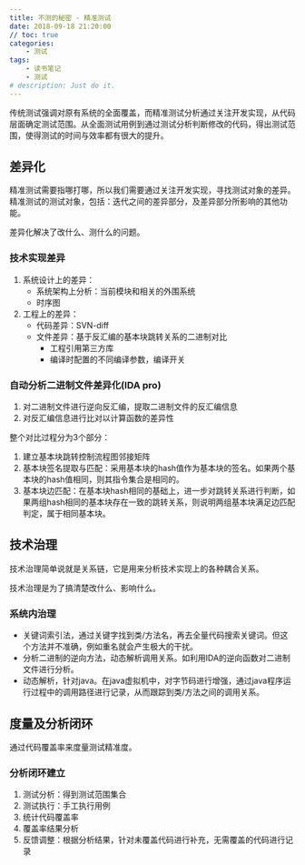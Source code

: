 ```yaml
---
title: 不测的秘密 - 精准测试
date: 2018-09-18 21:20:00
// toc: true
categories:
    - 测试
tags: 
    - 读书笔记
    - 测试
# description: Just do it.
---
```


传统测试强调对原有系统的全面覆盖，而精准测试分析通过关注开发实现，从代码层面确定测试范围。从全面测试用例到通过测试分析判断修改的代码，得出测试范围，使得测试的时间与效率都有很大的提升。

## 差异化

精准测试需要指哪打哪，所以我们需要通过关注开发实现，寻找测试对象的差异。精准测试的测试对象，包括：迭代之间的差异部分，及差异部分所影响的其他功能。

差异化解决了改什么、测什么的问题。

### 技术实现差异

1. 系统设计上的差异：
    - 系统架构上分析：当前模块和相关的外围系统
    - 时序图
2. 工程上的差异：
    - 代码差异：SVN-diff
    - 文件差异：基于反汇编的基本块跳转关系的二进制对比
        - 工程引用第三方库
        - 编译时配置的不同编译参数，编译开关

### 自动分析二进制文件差异化(IDA pro)

1. 对二进制文件进行逆向反汇编，提取二进制文件的反汇编信息
2. 对反汇编信息进行比对以计算函数的差异性

整个对比过程分为3个部分：

1. 建立基本块跳转控制流程图邻接矩阵
2. 基本块签名提取与匹配：采用基本块的hash值作为基本块的签名。如果两个基本块的hash值相同，则其指令集合是相同的。
3. 基本块边匹配：在基本块hash相同的基础上，进一步对跳转关系进行判断，如果两组hash相同的基本块存在一致的跳转关系，则说明两组基本块满足边匹配判定，属于相同基本块。


## 技术治理

技术治理简单说就是关系链，它是用来分析技术实现上的各种耦合关系。

技术治理是为了搞清楚改什么、影响什么。

### 系统内治理

- 关键词索引法，通过关键字找到类/方法名，再去全量代码搜索关键词。但这个方法并不准确，例如重名就会产生极大的干扰。
- 分析二进制的逆向方法，动态解析调用关系。如利用IDA的逆向函数对二进制文件进行分析。
- 动态解析，针对java。在java虚拟机中，对字节码进行增强，通过java程序运行过程中的调用路径进行记录，从而跟踪到类/方法之间的调用关系。

## 度量及分析闭环

通过代码覆盖率来度量测试精准度。

### 分析闭环建立

1. 测试分析：得到测试范围集合
2. 测试执行：手工执行用例
3. 统计代码覆盖率
4. 覆盖率结果分析
5. 反馈调整：根据分析结果，针对未覆盖代码进行补充，无需覆盖的代码进行记录

